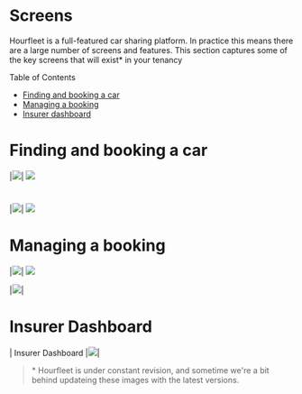 # Screens  

Hourfleet is a full-featured car sharing platform. In practice this means there are a large number of screens and features. This section captures some of the key screens that will exist* in your tenancy

Table of Contents  
- [Finding and booking a car](#finding-and-booking-a-car)
- [Managing a booking](#managing-a-booking)
- [Insurer dashboard](#insurer-dashboard)


# Finding and booking a car  

|![](images/screens/car-search.jpg)| ![](images/screens/car-map.jpg) 

#  

|![](images/screens/booking-request.jpg)| ![](images/screens/booking-confirmation.jpg) 

# Managing a booking

|![](images/screens/dashboard-main.jpg)| ![](images/screens/dashboard-contact.jpg) 

|![](images/screens/dashboard-vehicle.jpg)|  



# Insurer Dashboard

| Insurer Dashboard |![](images/Insurers_Bookings_Desktop.jpg)|







> &ast; Hourfleet is under constant revision, and sometime we're a bit behind updateing these images with the latest versions. 
